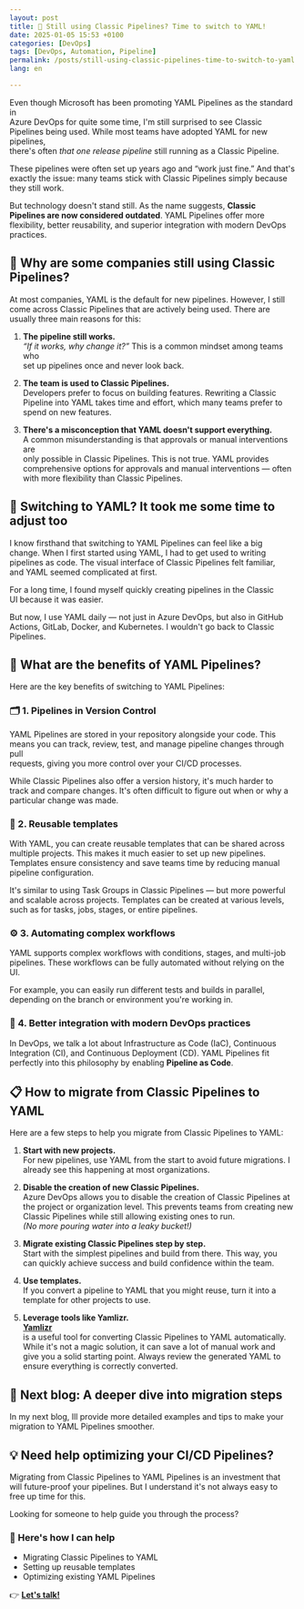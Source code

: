 ```yaml
---
layout: post
title: 🧪 Still using Classic Pipelines? Time to switch to YAML!
date: 2025-01-05 15:53 +0100
categories: [DevOps]
tags: [DevOps, Automation, Pipeline]
permalink: /posts/still-using-classic-pipelines-time-to-switch-to-yaml
lang: en

---
```


Even though Microsoft has been promoting YAML Pipelines as the standard in  
Azure DevOps for quite some time, I'm still surprised to see Classic  
Pipelines being used. While most teams have adopted YAML for new pipelines,  
there's often *that one release pipeline* still running as a Classic Pipeline.

These pipelines were often set up years ago and “work just fine.” And that's  
exactly the issue: many teams stick with Classic Pipelines simply because  
they still work.

But technology doesn't stand still. As the name suggests, **Classic  
Pipelines are now considered outdated**. YAML Pipelines offer more  
flexibility, better reusability, and superior integration with modern DevOps  
practices.

## 🤔 Why are some companies still using Classic Pipelines?

At most companies, YAML is the default for new pipelines. However, I still  
come across Classic Pipelines that are actively being used. There are  
usually three main reasons for this:

1. **The pipeline still works.**  
   _“If it works, why change it?”_ This is a common mindset among teams who  
   set up pipelines once and never look back.

2. **The team is used to Classic Pipelines.**  
   Developers prefer to focus on building features. Rewriting a Classic  
   Pipeline into YAML takes time and effort, which many teams prefer to  
   spend on new features.

3. **There's a misconception that YAML doesn't support everything.**  
   A common misunderstanding is that approvals or manual interventions are  
   only possible in Classic Pipelines. This is not true. YAML provides  
   comprehensive options for approvals and manual interventions — often  
   with more flexibility than Classic Pipelines.

## 🚀 Switching to YAML? It took me some time to adjust too

I know firsthand that switching to YAML Pipelines can feel like a big  
change. When I first started using YAML, I had to get used to writing  
pipelines as code. The visual interface of Classic Pipelines felt familiar,  
and YAML seemed complicated at first.

For a long time, I found myself quickly creating pipelines in the Classic  
UI because it was easier.

But now, I use YAML daily — not just in Azure DevOps, but also in GitHub  
Actions, GitLab, Docker, and Kubernetes. I wouldn't go back to Classic  
Pipelines.

## 🌟 What are the benefits of YAML Pipelines?

Here are the key benefits of switching to YAML Pipelines:

### 🗂️ 1. Pipelines in Version Control

YAML Pipelines are stored in your repository alongside your code. This  
means you can track, review, test, and manage pipeline changes through pull  
requests, giving you more control over your CI/CD processes.

While Classic Pipelines also offer a version history, it's much harder to  
track and compare changes. It's often difficult to figure out when or why a  
particular change was made.

### 🔄 2. Reusable templates

With YAML, you can create reusable templates that can be shared across  
multiple projects. This makes it much easier to set up new pipelines.  
Templates ensure consistency and save teams time by reducing manual  
pipeline configuration.

It's similar to using Task Groups in Classic Pipelines — but more powerful  
and scalable across projects. Templates can be created at various levels,  
such as for tasks, jobs, stages, or entire pipelines.

### ⚙️ 3. Automating complex workflows

YAML supports complex workflows with conditions, stages, and multi-job  
pipelines. These workflows can be fully automated without relying on the  
UI.

For example, you can easily run different tests and builds in parallel,  
depending on the branch or environment you're working in.

### 🔐 4. Better integration with modern DevOps practices

In DevOps, we talk a lot about Infrastructure as Code (IaC), Continuous  
Integration (CI), and Continuous Deployment (CD). YAML Pipelines fit  
perfectly into this philosophy by enabling **Pipeline as Code**.

## 📋 How to migrate from Classic Pipelines to YAML

Here are a few steps to help you migrate from Classic Pipelines to YAML:

1. **Start with new projects.**  
   For new pipelines, use YAML from the start to avoid future migrations. I  
   already see this happening at most organizations.

2. **Disable the creation of new Classic Pipelines.**  
   Azure DevOps allows you to disable the creation of Classic Pipelines at  
   the project or organization level. This prevents teams from creating new  
   Classic Pipelines while still allowing existing ones to run.  
   _(No more pouring water into a leaky bucket!)_

3. **Migrate existing Classic Pipelines step by step.**  
   Start with the simplest pipelines and build from there. This way, you  
   can quickly achieve success and build confidence within the team.

4. **Use templates.**  
   If you convert a pipeline to YAML that you might reuse, turn it into a  
   template for other projects to use.

5. **Leverage tools like Yamlizr.**  
   [**Yamlizr**](https://github.com/f2calv/yamlizr)  
   is a useful tool for converting Classic Pipelines to YAML automatically.  
   While it's not a magic solution, it can save a lot of manual work and  
   give you a solid starting point. Always review the generated YAML to  
   ensure everything is correctly converted.

## 🔧 Next blog: A deeper dive into migration steps

In my next blog, Ill provide more detailed examples and tips to make your  
migration to YAML Pipelines smoother.

## 💡 Need help optimizing your CI/CD Pipelines?

Migrating from Classic Pipelines to YAML Pipelines is an investment that  
will future-proof your pipelines. But I understand it's not always easy to  
free up time for this.

Looking for someone to help guide you through the process?

### 🎯 Here's how I can help

- Migrating Classic Pipelines to YAML  
- Setting up reusable templates  
- Optimizing existing YAML Pipelines  

👉 [**Let's talk!**](mailto:info@mikebeemsterboer.nl)
